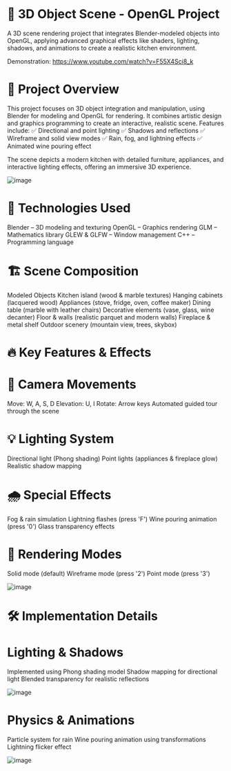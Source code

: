 # 📌 3D Object Scene - OpenGL Project
A 3D scene rendering project that integrates Blender-modeled objects into OpenGL, applying advanced graphical effects like shaders, lighting, shadows, and animations to create a realistic kitchen environment.

Demonstration: https://www.youtube.com/watch?v=F55X4Sci8_k

# 🚀 Project Overview
This project focuses on 3D object integration and manipulation, using Blender for modeling and OpenGL for rendering. It combines artistic design and graphics programming to create an interactive, realistic scene. Features include:
✅ Directional and point lighting
✅ Shadows and reflections
✅ Wireframe and solid view modes
✅ Rain, fog, and lightning effects
✅ Animated wine pouring effect

The scene depicts a modern kitchen with detailed furniture, appliances, and interactive lighting effects, offering an immersive 3D experience.

![image](https://github.com/user-attachments/assets/188aa000-0207-434e-bdd8-0d6b56c8c0ba)

# 🎨 Technologies Used
Blender – 3D modeling and texturing
OpenGL – Graphics rendering
GLM – Mathematics library
GLEW & GLFW – Window management
C++ – Programming language

# 🏗 Scene Composition
Modeled Objects
Kitchen island (wood & marble textures)
Hanging cabinets (lacquered wood)
Appliances (stove, fridge, oven, coffee maker)
Dining table (marble with leather chairs)
Decorative elements (vase, glass, wine decanter)
Floor & walls (realistic parquet and modern walls)
Fireplace & metal shelf
Outdoor scenery (mountain view, trees, skybox)

# 🔥 Key Features & Effects
# 🎥 Camera Movements
Move: W, A, S, D
Elevation: U, I
Rotate: Arrow keys
Automated guided tour through the scene
# 💡 Lighting System
Directional light (Phong shading)
Point lights (appliances & fireplace glow)
Realistic shadow mapping
# 🌧 Special Effects
Fog & rain simulation
Lightning flashes (press 'F')
Wine pouring animation (press '0')
Glass transparency effects
# 🎨 Rendering Modes
Solid mode (default)
Wireframe mode (press '2')
Point mode (press '3')

![image](https://github.com/user-attachments/assets/477b52af-e5a7-41dd-b493-c7b07710b88b)

# 🛠 Implementation Details
# Lighting & Shadows
Implemented using Phong shading model
Shadow mapping for directional light
Blended transparency for realistic reflections

![image](https://github.com/user-attachments/assets/421345d6-9dd7-4ee4-8cf3-c2489ea1aefb)

# Physics & Animations
Particle system for rain
Wine pouring animation using transformations
Lightning flicker effect

![image](https://github.com/user-attachments/assets/74445ea0-7297-4732-8525-cdeb24e7b5fa)
